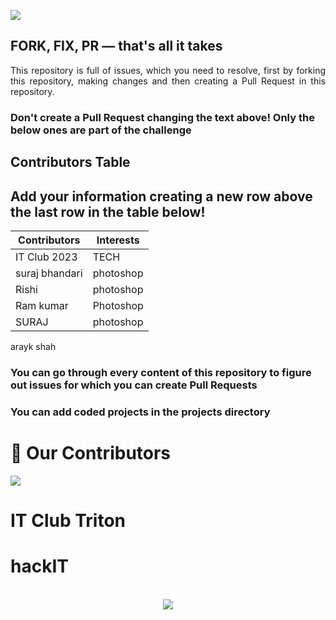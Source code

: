![](https://dagshub.com/blog/content/images/2023/09/hf10_banner_1032x600.png)

## FORK, FIX, PR — that's all it takes

<p align="justify">This repository is full of issues, which you need to resolve, first by forking this repository, making changes and then creating a Pull Request in this repository. </p>

### Don't create a Pull Request changing the text above! Only the below ones are part of the challenge

## Contributors Table

## Add your information creating a new row above the last row in the table below!

| Contributors                                           | Interests                |
| ------------------------------------------------------ | ------------------------ |
| IT Club 2023 |TECH|
 |suraj bhandari |photoshop|
| Rishi| photoshop |
| Ram kumar |Photoshop|
|SURAJ|photoshop|
arayk shah

### You can go through every content of this repository to figure out issues for which you can create Pull Requests

### You can add coded projects in the projects directory

# :handshake: Our Contributors

<a href="https://github.com/tic-it/hackIT/graphs/contributors">
  <img src="https://contrib.rocks/image?repo=tic-it/hackIT" />
</a>
  
  # IT Club Triton
  # hackIT
  <br>
<div align ="center">
  <img src = "https://external-content.duckduckgo.com/iu/?u=https%3A%2F%2Fmedia3.giphy.com%2Fmedia%2F26tn33aiTi1jkl6H6%2Fgiphy.gif&f=1&nofb=1&ipt=a126fbf903021ff2f339e7296425747e8ecad4ac3349b0c3dccbfa925ffa213e&ipo=images">
</div>
